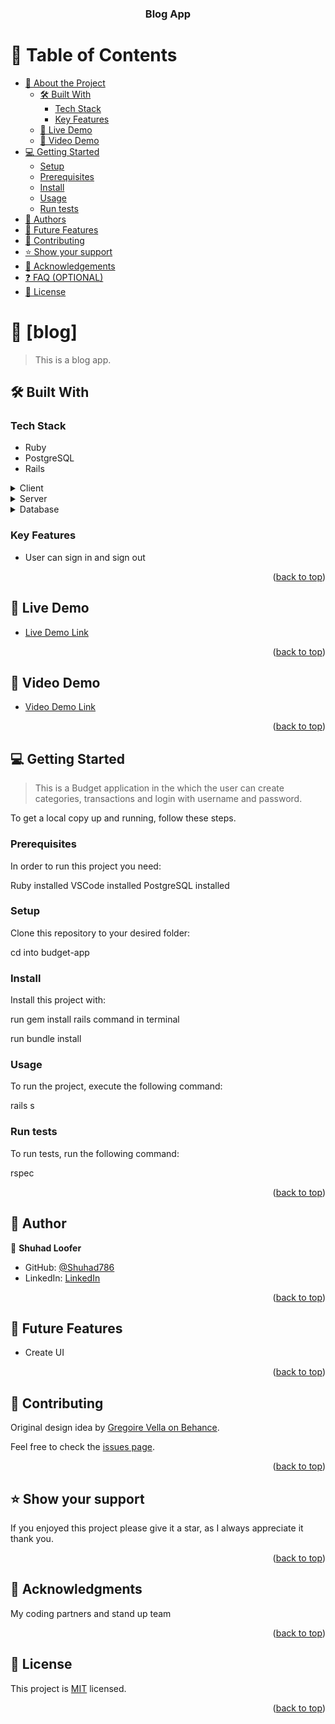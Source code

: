 <!--
HOW TO USE:
This is an example of how you may give instructions on setting up your project locally.

Modify this file to match your project and remove sections that don't apply.

REQUIRED SECTIONS:
- Table of Contents
- About the Project
  - Built With
  - Live Demo
- Getting Started
- Authors
- Future Features
- Contributing
- Show your support
- Acknowledgements
- License

OPTIONAL SECTIONS:
- FAQ

After you're finished please remove all the comments and instructions!
-->

<div align="center">

  <h3><b>Blog App</b></h3>

</div>

<!-- TABLE OF CONTENTS -->

# 📗 Table of Contents

- [📖 About the Project](#about-project)
  - [🛠 Built With](#built-with)
    - [Tech Stack](#tech-stack)
    - [Key Features](#key-features)
  - [🚀 Live Demo](#live-demo)
  - [🚀 Video Demo](#video-demo)
- [💻 Getting Started](#getting-started)
  - [Setup](#setup)
  - [Prerequisites](#prerequisites)
  - [Install](#install)
  - [Usage](#usage)
  - [Run tests](#run-tests)
- [👥 Authors](#authors)
- [🔭 Future Features](#future-features)
- [🤝 Contributing](#contributing)
- [⭐️ Show your support](#support)
- [🙏 Acknowledgements](#acknowledgements)
- [❓ FAQ (OPTIONAL)](#faq)
- [📝 License](#license)

<!-- PROJECT DESCRIPTION -->

# 📖 [blog] <a name="about-project"></a>

> This is a blog app.

## 🛠 Built With <a name="built-with"></a>

### Tech Stack <a name="tech-stack"></a>

- Ruby
- PostgreSQL
- Rails

<details>
  <summary>Client</summary>
  <ul>
    <li><a href="https://reactjs.org/">React.js</a></li>
  </ul>
</details>

<details>
  <summary>Server</summary>
  <ul>
    <li><a href="https://expressjs.com/">Express.js</a></li>
  </ul>
</details>

<details>
<summary>Database</summary>
  <ul>
    <li><a href="https://www.postgresql.org/">PostgreSQL</a></li>
  </ul>
</details>

<!-- Features -->

### Key Features <a name="key-features"></a>

- User can sign in and sign out

<p align="right">(<a href="#readme-top">back to top</a>)</p>

<!-- LIVE DEMO -->

## 🚀 Live Demo <a name="live-demo"></a>

- [Live Demo Link](https://savvy-deploy-project.onrender.com)

<p align="right">(<a href="#readme-top">back to top</a>)</p>

<!-- VIDEO DEMO -->

## 🚀 Video Demo <a name="video-demo"></a>

- [Video Demo Link](https://www.loom.com/share/8c1627df7afe4e7b8908cae5ee19a7e7)

<p align="right">(<a href="#readme-top">back to top</a>)</p>

<!-- GETTING STARTED -->

## 💻 Getting Started <a name="getting-started"></a>

> This is a Budget application in the which the user can create categories, transactions and login with username and password.

To get a local copy up and running, follow these steps.

### Prerequisites

In order to run this project you need:

Ruby installed
VSCode installed
PostgreSQL installed

### Setup

Clone this repository to your desired folder:

cd into budget-app

### Install

Install this project with:

run gem install rails command in terminal

run bundle install

### Usage

To run the project, execute the following command:

rails s

### Run tests

To run tests, run the following command:

rspec

<p align="right">(<a href="#readme-top">back to top</a>)</p>

<!-- AUTHORS -->

## 👥 Author <a name="authors"></a>

👤 **Shuhad Loofer**

- GitHub: [@Shuhad786](https://github.com/Shuhad786)
- LinkedIn: [LinkedIn](https://linkedin.com/in/shuhad-loofer)

<p align="right">(<a href="#readme-top">back to top</a>)</p>

<!-- FUTURE FEATURES -->

## 🔭 Future Features <a name="future-features"></a>

- Create UI

<p align="right">(<a href="#readme-top">back to top</a>)</p>

<!-- CONTRIBUTING -->

## 🤝 Contributing <a name="contributing"></a>

Original design idea by [Gregoire Vella on Behance](https://www.behance.net/gregoirevella).

Feel free to check the [issues page](../../issues/).

<p align="right">(<a href="#readme-top">back to top</a>)</p>

<!-- SUPPORT -->

## ⭐️ Show your support <a name="support"></a>

If you enjoyed this project please give it a star, as I always appreciate it thank you.

<p align="right">(<a href="#readme-top">back to top</a>)</p>

<!-- ACKNOWLEDGEMENTS -->

## 🙏 Acknowledgments <a name="acknowledgements"></a>

My coding partners and stand up team

<p align="right">(<a href="#readme-top">back to top</a>)</p>

<!-- LICENSE -->

## 📝 License <a name="license"></a>

This project is [MIT](./MIT.md) licensed.

<p align="right">(<a href="#readme-top">back to top</a>)</p>
